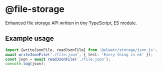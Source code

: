 # @file-storage

Enhanced file storage API written in tiny TypeScript, ES module.

## Example usage

```typescript
import {writeJsonFile, readJsonFile} from '@alwatr/storage/json.js';
await writeJsonFile('./file.json', { test: 'Every thing is ok' });
const json = await readJsonFile('./file.json');
console.log(json);
```
